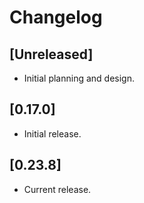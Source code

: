 # Changelog

## [Unreleased]

- Initial planning and design.

## [0.17.0]

- Initial release.

## [0.23.8]

- Current release.

